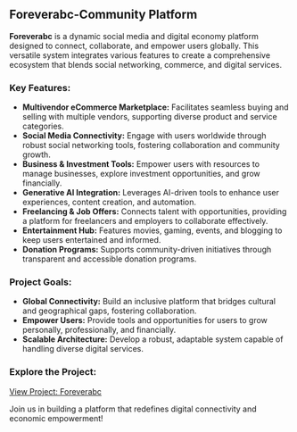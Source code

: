## Foreverabc-Community Platform  

**Foreverabc** is a dynamic social media and digital economy platform designed to connect, collaborate, and empower users globally. This versatile system integrates various features to create a comprehensive ecosystem that blends social networking, commerce, and digital services.  

### Key Features:  
- **Multivendor eCommerce Marketplace:** Facilitates seamless buying and selling with multiple vendors, supporting diverse product and service categories.  
- **Social Media Connectivity:** Engage with users worldwide through robust social networking tools, fostering collaboration and community growth.  
- **Business & Investment Tools:** Empower users with resources to manage businesses, explore investment opportunities, and grow financially.  
- **Generative AI Integration:** Leverages AI-driven tools to enhance user experiences, content creation, and automation.  
- **Freelancing & Job Offers:** Connects talent with opportunities, providing a platform for freelancers and employers to collaborate effectively.  
- **Entertainment Hub:** Features movies, gaming, events, and blogging to keep users entertained and informed.  
- **Donation Programs:** Supports community-driven initiatives through transparent and accessible donation programs.  

### Project Goals:  
- **Global Connectivity:** Build an inclusive platform that bridges cultural and geographical gaps, fostering collaboration.  
- **Empower Users:** Provide tools and opportunities for users to grow personally, professionally, and financially.  
- **Scalable Architecture:** Develop a robust, adaptable system capable of handling diverse digital services.  

### Explore the Project:  
[View Project: Foreverabc](https://foreverabc.com)  

Join us in building a platform that redefines digital connectivity and economic empowerment!
